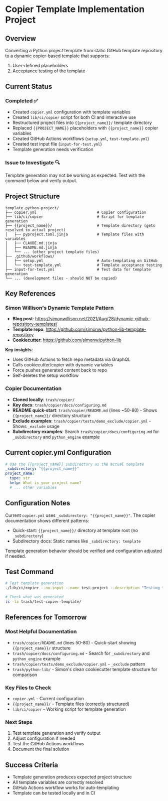# Copier Template Implementation Project

## Overview

Converting a Python project template from static GitHub template repository to a
dynamic copier-based template that supports:

1. User-defined placeholders
2. Acceptance testing of the template

## Current Status

### Completed ✅

- Created `copier.yml` configuration with template variables
- Created `lib/ci/copier` script for both CI and interactive use
- Restructured project files into `{{project_name}}/` template directory
- Replaced `{{PROJECT_NAME}}` placeholders with `{{project_name}}` copier
  variables
- Created GitHub Actions workflows (`setup.yml`, `test-template.yml`)
- Created test input file (`input-for-test.yml`)
- Template generation needs verification

### Issue to Investigate 🔍

Template generation may not be working as expected. Test with the command below
and verify output.

## Project Structure

```
template.python-project/
├── copier.yml                           # Copier configuration
├── lib/ci/copier                        # Script for template generation
├── {{project_name}}/                    # Template directory (gets resolved to actual project)
│   ├── pyproject.toml.jinja             # Template files with variables
│   ├── CLAUDE.md.jinja
│   ├── README.md.jinja
│   └── ... (other project template files)
├── .github/workflows/
│   ├── setup.yml                        # Auto-templating on GitHub
│   └── test-template.yml                # Template acceptance testing
├── input-for-test.yml                   # Test data for template generation
└── ... (development files - should NOT be copied)
```

## Key References

### Simon Willison's Dynamic Template Pattern

- **Blog post**:
  https://simonwillison.net/2021/Aug/28/dynamic-github-repository-templates/
- **Template repo**: https://github.com/simonw/python-lib-template-repository
- **Cookiecutter**: https://github.com/simonw/python-lib

**Key insights**:

- Uses GitHub Actions to fetch repo metadata via GraphQL
- Calls cookiecutter/copier with dynamic variables
- Force pushes generated content back to repo
- Self-deletes the setup workflow

### Copier Documentation

- **Cloned locally**: `trash/copier/`
- **Key docs**: `trash/copier/docs/configuring.md`
- **README quick-start**: `trash/copier/README.md` (lines ~50-80) - Shows
  `{{project_name}}/` directory structure
- **Exclude examples**: `trash/copier/tests/demo_exclude/copier.yml` - Shows
  `_exclude` usage
- **Subdirectory examples**: Search `trash/copier/docs/configuring.md` for
  `_subdirectory` and `python_engine` example

## Current copier.yml Configuration

```yaml
# Use the {{project_name}} subdirectory as the actual template
_subdirectory: "{{project_name}}"
project_name:
  type: str
  help: What is your project name?
  # ... other variables
```

## Configuration Notes

Current `copier.yml` uses `_subdirectory: "{{project_name}}"`. The copier
documentation shows different patterns:

- Quick-start: `{{project_name}}/` directory at template root (no
  `_subdirectory`)
- Subdirectory docs: Static names like `_subdirectory: template`

Template generation behavior should be verified and configuration adjusted if
needed.

## Test Command

```bash
# Test template generation
./lib/ci/copier --no-input --name test-project --description "Testing the copier template" --destination trash/test-copier-template

# Check what was generated
ls -la trash/test-copier-template/
```

## References for Tomorrow

### Most Helpful Documentation

- `trash/copier/README.md` (lines 50-80) - Quick-start showing
  `{{project_name}}/` structure
- `trash/copier/docs/configuring.md` - Search for `_subdirectory` and
  `python_engine` example
- `trash/copier/tests/demo_exclude/copier.yml` - `_exclude` pattern
- `trash/python-lib/` - Simon's clean cookiecutter template structure for
  comparison

### Key Files to Check

- `copier.yml` - Current configuration
- `{{project_name}}/` - Template files (correctly structured)
- `lib/ci/copier` - Working script for template generation

### Next Steps

1. Test template generation and verify output
2. Adjust configuration if needed
3. Test the GitHub Actions workflows
4. Document the final solution

## Success Criteria

- Template generation produces expected project structure
- All template variables are correctly resolved
- GitHub Actions workflow works for auto-templating
- Template can be tested locally and in CI
